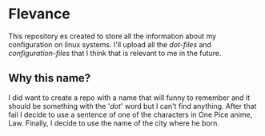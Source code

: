 Flevance
===============================================================================

This repository es created to store all the information about my configuration
on linux systems. I'll upload all the *dot-files* and *configuration-files* that
I think that is relevant to me in the future.

Why this name?
-------------------------------------------------------------------------------

I did want to create a repo with a name that will funny to remember and it
should be something with the '*dot*' word but I can't find anything. After that
fail I decide to use a sentence of one of the characters in One Pice anime, Law.
Finally, I decide to use the name of the city where he born.
